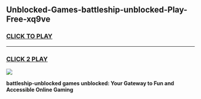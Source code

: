 
## Unblocked-Games-battleship-unblocked-Play-Free-xq9ve
<h3>
<a href="https://premium76.site?title=battleship-unblocked&ref=12A">CLICK TO PLAY</a></h3>
<hr>

<h3>
<a href="https://premium76.site?title=battleship-unblocked&ref=12A">CLICK 2 PLAY</a>
  
</h3>

<a href="https://premium76.site?title=battleship-unblocked&ref=12A"><img src="https://clearcache.store/games.png"></a>


**battleship-unblocked games unblocked: Your Gateway to Fun and Accessible Online Gaming**
